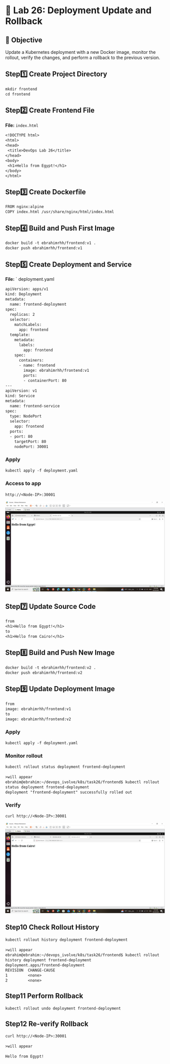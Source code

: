 # 🧪 Lab 26: Deployment Update and Rollback
## 🎯 Objective

 Update a Kubernetes deployment with a new Docker image, monitor the rollout, verify the changes, and perform a rollback to the previous version.

 ## Step1️⃣ Create Project Directory
 ```
mkdir frontend
cd frontend
```
## Step2️⃣ Create Frontend File
 **File:** `index.html`
 ```
<!DOCTYPE html>
<html>
<head>
  <title>DevOps Lab 26</title>
</head>
<body>
  <h1>Hello from Egypt!</h1>
</body>
</html>
```
## Step3️⃣ Create Dockerfile 
```
FROM nginx:alpine
COPY index.html /usr/share/nginx/html/index.html
```
## Step4️⃣ Build and Push First Image
```
docker build -t ebrahimrhh/frontend:v1 .
docker push ebrahimrhh/frontend:v1
```
## Step5️⃣ Create Deployment and Service
**File:** ` deployment.yaml
```
apiVersion: apps/v1
kind: Deployment
metadata:
  name: frontend-deployment
spec:
  replicas: 2
  selector:
    matchLabels:
      app: frontend
  template:
    metadata:
      labels:
        app: frontend
    spec:
      containers:
      - name: frontend
        image: ebrahimrhh/frontend:v1
        ports:
        - containerPort: 80
---
apiVersion: v1
kind: Service
metadata:
  name: frontend-service
spec:
  type: NodePort
  selector:
    app: frontend
  ports:
  - port: 80
    targetPort: 80
    nodePort: 30001
```
### Apply 
```
kubectl apply -f deployment.yaml
```

### Access to app 
```
http://<Node-IP>:30001
```
![Frontend Screenshot](https://raw.githubusercontent.com/ebrahimmohamedalsaeed-collab/devops_ivolve/main/k8s/task26/frontend/Screenshot%20(259).png)


## Step7️⃣ Update Source Code 
```
from
<h1>Hello from Egypt!</h1>
to
<h1>Hello from Cairo!</h1>
```
## Step8️⃣ Build and Push New Image
```
docker build -t ebrahimrhh/frontend:v2 .
docker push ebrahimrhh/frontend:v2
```
## Step9️⃣ Update Deployment Image
```
from
image: ebrahimrhh/frontend:v1
to
image: ebrahimrhh/frontend:v2
```

### Apply 
```
kubectl apply -f deployment.yaml
```
### Monitor rollout
```
kubectl rollout status deployment frontend-deployment

>will appear
ebrahim@ebrahim:~/devops_ivolve/k8s/task26/frontend$ kubectl rollout status deployment frontend-deployment
deployment "frontend-deployment" successfully rolled out

```
### Verify 
```
curl http://<Node-IP>:30001
```

![Frontend Screenshot](https://raw.githubusercontent.com/ebrahimmohamedalsaeed-collab/devops_ivolve/main/k8s/task26/frontend/Screenshot%20(261).png)


## Step10 Check Rollout History
```
kubectl rollout history deployment frontend-deployment

>will appear
ebrahim@ebrahim:~/devops_ivolve/k8s/task26/frontend$ kubectl rollout history deployment frontend-deployment
deployment.apps/frontend-deployment
REVISION  CHANGE-CAUSE
1         <none>
2         <none>
```
## Step11 Perform Rollback
```
kubectl rollout undo deployment frontend-deployment
```

## Step12 Re-verify Rollback
```
curl http://<Node-IP>:30001

>will appear

Hello from Egypt!
```












